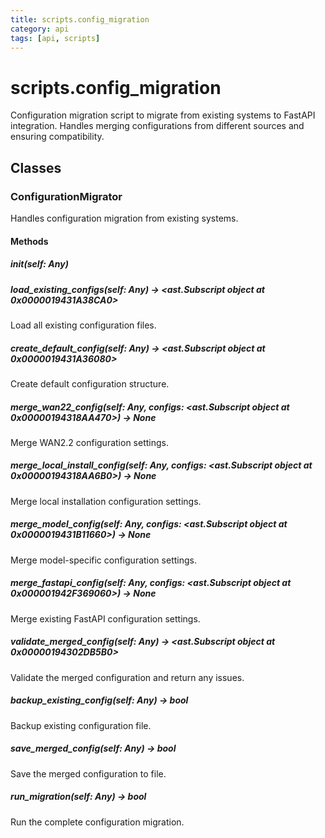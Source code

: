 ```yaml
---
title: scripts.config_migration
category: api
tags: [api, scripts]
---
```


# scripts.config_migration

Configuration migration script to migrate from existing systems to FastAPI integration.
Handles merging configurations from different sources and ensuring compatibility.

## Classes

### ConfigurationMigrator

Handles configuration migration from existing systems.

#### Methods

##### __init__(self: Any)



##### load_existing_configs(self: Any) -> <ast.Subscript object at 0x0000019431A38CA0>

Load all existing configuration files.

##### create_default_config(self: Any) -> <ast.Subscript object at 0x0000019431A36080>

Create default configuration structure.

##### merge_wan22_config(self: Any, configs: <ast.Subscript object at 0x00000194318AA470>) -> None

Merge WAN2.2 configuration settings.

##### merge_local_install_config(self: Any, configs: <ast.Subscript object at 0x00000194318AA6B0>) -> None

Merge local installation configuration settings.

##### merge_model_config(self: Any, configs: <ast.Subscript object at 0x0000019431B11660>) -> None

Merge model-specific configuration settings.

##### merge_fastapi_config(self: Any, configs: <ast.Subscript object at 0x000001942F369060>) -> None

Merge existing FastAPI configuration settings.

##### validate_merged_config(self: Any) -> <ast.Subscript object at 0x00000194302DB5B0>

Validate the merged configuration and return any issues.

##### backup_existing_config(self: Any) -> bool

Backup existing configuration file.

##### save_merged_config(self: Any) -> bool

Save the merged configuration to file.

##### run_migration(self: Any) -> bool

Run the complete configuration migration.


